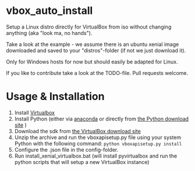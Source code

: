 # vbox_auto_install
Setup a Linux distro directly for VirtualBox from iso without changing anything (aka "look ma, no hands").

Take a look at the example - we assume there is an ubuntu xenial image downloaded and saved to your "distros"-folder (if not we just download it).

Only for Windows hosts for now but should easily be adapted for Linux.

If you like to contribute take a look at the TODO-file. Pull requests welcome.

# Usage & Installation
1. Install [Virtualbox](https://www.virtualbox.org/wiki/Downloads)
1. Install Python (either via [anaconda](https://www.anaconda.com/download/) or directly from [the Python download site](https://www.python.org/downloads/) )
1. Download the sdk from [the VirtualBox download site](https://www.virtualbox.org/wiki/Downloads)
1. Unzip the archive and run the vboxapisetup.py file using your system Python with the following command: `python vboxapisetup.py install`
1. Configure the .json file in the config-folder.
1. Run install_xenial_virtualbox.bat (will install pyvirtualbox and run the python scripts that will setup a new VirtualBox instance)
